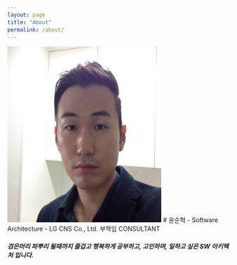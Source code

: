 ```yaml
---
layout: page
title: "About"
permalink: /about/
---
```

<img src="/profile.jpg" width="350" height="400" />
# 윤순혁
- Software Architecture
- LG CNS Co., Ltd. 부책임 CONSULTANT

##### 검은머리 파뿌리 될때까지 즐겁고 행복하게 공부하고, 고민하며, 일하고 싶은 SW 아키텍처 입니다.